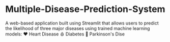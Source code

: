 # Multiple-Disease-Prediction-System
A web-based application built using Streamlit that allows users to predict the likelihood of three major diseases using trained machine learning models:      ❤️ Heart Disease      🩸 Diabetes      🧠 Parkinson's Dise
